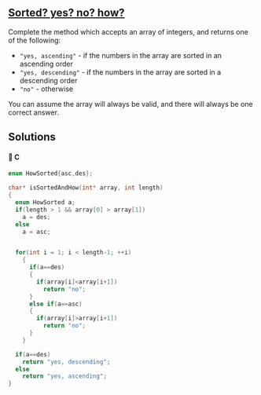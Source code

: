 ## [Sorted? yes? no? how?](https://www.codewars.com/kata/580a4734d6df748060000045)

Complete the method which accepts an array of integers, and returns one of the following:

* `"yes, ascending"` - if the numbers in the array are sorted in an ascending order
* `"yes, descending"` - if the numbers in the array are sorted in a descending order
* `"no"` - otherwise


You can assume the array will always be valid, and there will always be one correct answer.

## Solutions
#### 👴 C
```c
enum HowSorted{asc,des};

char* isSortedAndHow(int* array, int length)
{
  enum HowSorted a;
  if(length > 1 && array[0] > array[1])
    a = des;
  else
    a = asc;


  for(int i = 1; i < length-1; ++i)
    { 
      if(a==des)
      {
        if(array[i]<array[i+1])
          return "no";
      }
      else if(a==asc)
      {
        if(array[i]>array[i+1])
          return "no";
      }
    }

  if(a==des)
    return "yes, descending";
  else
    return "yes, ascending";
}
```

